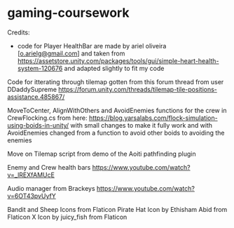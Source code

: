 # gaming-coursework

Credits:
- code for Player HealthBar are  made by ariel oliveira [o.arielg@gmail.com] and taken from https://assetstore.unity.com/packages/tools/gui/simple-heart-health-system-120676 and adapted slightly to fit my code

Code for itterating through tilemap gotten from this forum thread from user DDaddySupreme
https://forum.unity.com/threads/tilemap-tile-positions-assistance.485867/

MoveToCenter, AlignWithOthers and AvoidEnemies functions for the crew in CrewFlocking.cs from here: https://blog.yarsalabs.com/flock-simulation-using-boids-in-unity/ with small changes to make it fully work and with AvoidEnemies changed from a function to avoid other boids to avoiding the enemies

Move on Tilemap script from demo of the Aoiti pathfinding plugin

Enemy and Crew health bars https://www.youtube.com/watch?v=_lREXfAMUcE

Audio manager from Brackeys https://www.youtube.com/watch?v=6OT43pvUyfY

Bandit and Sheep Icons from Flaticon
Pirate Hat Icon by Ethisham Abid from Flaticon
X Icon by juicy_fish from Flaticon